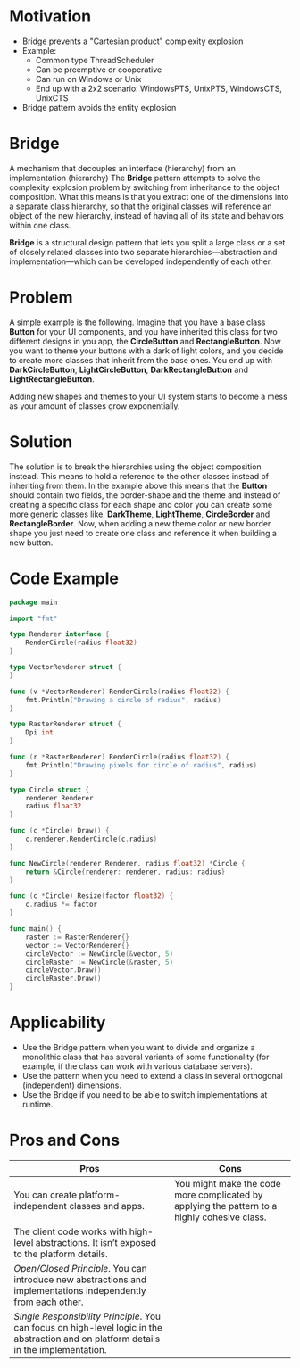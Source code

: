 # Motivation

-   Bridge prevents a "Cartesian product" complexity explosion
-   Example:
    -   Common type ThreadScheduler
    -   Can be preemptive or cooperative
    -   Can run on Windows or Unix
    -   End up with a 2x2 scenario: WindowsPTS, UnixPTS, WindowsCTS, UnixCTS
-   Bridge pattern avoids the entity explosion

# Bridge

A mechanism that decouples an interface (hierarchy) from an implementation (hierarchy) The **Bridge** pattern attempts to solve the complexity explosion problem by switching from inheritance to the object composition. What this means is that you extract one of the dimensions into a separate class hierarchy, so that the original classes will reference an object of the new hierarchy, instead of having all of its state and behaviors within one class.

**Bridge** is a structural design pattern that lets you split a large class or a set of closely related classes into two separate hierarchies—abstraction and implementation—which can be developed independently of each other.

# Problem

A simple example is the following. Imagine that you have a base class **Button** for your UI components, and you have inherited this class for two different designs in you app, the **CircleButton** and **RectangleButton**. Now you want to theme your buttons with a dark of light colors, and you decide to create more classes that inherit from the base ones. You end up with **DarkCircleButton**, **LightCircleButton**, **DarkRectangleButton** and **LightRectangleButton**. 

Adding new shapes and themes to your UI system starts to become a mess as your amount of classes grow exponentially.

# Solution

The solution is to break the hierarchies using the object composition instead. This means to hold a reference to the other classes instead of inheriting from them. In the example above this means that the **Button** should contain two fields, the border-shape and the theme and instead of creating a specific class for each shape and color you can create some more generic classes like, **DarkTheme**, **LightTheme**, **CircleBorder** and **RectangleBorder**. Now, when adding a new theme color or new border shape you just need to create one class and reference it when building a new button.

# Code Example

```go
package main

import "fmt"

type Renderer interface {
	RenderCircle(radius float32)
}

type VectorRenderer struct {
}

func (v *VectorRenderer) RenderCircle(radius float32) {
	fmt.Println("Drawing a circle of radius", radius)
}

type RasterRenderer struct {
	Dpi int
}

func (r *RasterRenderer) RenderCircle(radius float32) {
	fmt.Println("Drawing pixels for circle of radius", radius)
}

type Circle struct {
	renderer Renderer
	radius float32
}

func (c *Circle) Draw() {
	c.renderer.RenderCircle(c.radius)
}

func NewCircle(renderer Renderer, radius float32) *Circle {
	return &Circle{renderer: renderer, radius: radius}
}

func (c *Circle) Resize(factor float32) {
	c.radius *= factor
}

func main() {
	raster := RasterRenderer{}
	vector := VectorRenderer{}
	circleVector := NewCircle(&vector, 5)
	circleRaster := NewCircle(&raster, 5)
	circleVector.Draw()
	circleRaster.Draw()
}
```

# Applicability

* Use the Bridge pattern when you want to divide and organize a monolithic class that has several variants of some functionality (for example, if the class can work with various database servers).
* Use the pattern when you need to extend a class in several orthogonal (independent) dimensions.
* Use the Bridge if you need to be able to switch implementations at runtime.

# Pros and Cons

|Pros|Cons  |
|--|--|
| You can create platform-independent classes and apps. | You might make the code more complicated by applying the pattern to a highly cohesive class. |
| The client code works with high-level abstractions. It isn’t exposed to the platform details. |  |
| _Open/Closed Principle_. You can introduce new abstractions and implementations independently from each other. |  |
| _Single Responsibility Principle_. You can focus on high-level logic in the abstraction and on platform details in the implementation. |  |
